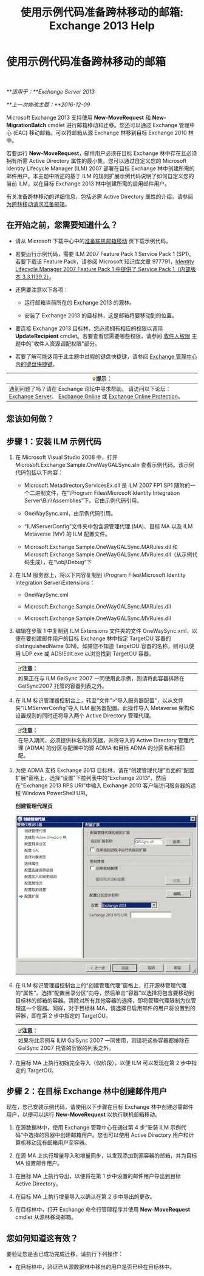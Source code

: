 ﻿---
title: '使用示例代码准备跨林移动的邮箱: Exchange 2013 Help'
TOCTitle: 使用示例代码准备跨林移动的邮箱
ms:assetid: f35ac7a5-bb84-4653-b6d0-65906e93627b
ms:mtpsurl: https://technet.microsoft.com/zh-cn/library/Ee861124(v=EXCHG.150)
ms:contentKeyID: 50491975
ms.date: 01/11/2018
mtps_version: v=EXCHG.150
ms.translationtype: HT
---

# 使用示例代码准备跨林移动的邮箱

 

_**适用于：**Exchange Server 2013_

_**上一次修改主题：**2016-12-09_

Microsoft Exchange 2013 支持使用 **New-MoveRequest** 和 **New-MigrationBatch** cmdlet 进行邮箱移动和迁移。您还可以通过 Exchange 管理中心 (EAC) 移动邮箱。可以将邮箱从源 Exchange 林移到目标 Exchange 2010 林中。

若要运行 **New-MoveRequest**，邮件用户必须在目标 Exchange 林中存在且必须拥有所需 Active Directory 属性的最小集。您可以通过自定义您的 Microsoft Identity Lifecycle Manager (ILM) 2007 部署在目标 Exchange 林中创建所需的邮件用户。本主题中所述的基于 ILM 的规则扩展示例代码说明了如何自定义您的当前 ILM，以在目标 Exchange 2013 林中创建所需的启用邮件用户。

有关准备跨林移动的详细信息，包括必需 Active Directory 属性的介绍，请参阅[为跨林移动请求准备邮箱](prepare-mailboxes-for-cross-forest-move-requests-exchange-2013-help.md)。

## 在开始之前，您需要知道什么？

  - 请从 Microsoft 下载中心中的[准备联机邮箱移动](https://go.microsoft.com/fwlink/p/?linkid=177882) 页下载示例代码。

  - 若要运行示例代码，需要 ILM 2007 Feature Pack 1 Service Pack 1 (SP1)。若要下载该 Feature Pack，请参阅 Microsoft 知识库文章 977791，[Identity Lifecycle Manager 2007 Feature Pack 1 中提供了 Service Pack 1（内部版本 3.3.1139.2）](http://go.microsoft.com/fwlink/p/?linkid=3052%26kbid=977791)。

  - 还需要注意以下各项：
    
      - 运行邮箱当前所在的 Exchange 2013 的源林。
    
      - 安装了 Exchange 2013 的目标林，这是邮箱将要移动到的位置。

  - 要连接 Exchange 2013 目标林，您必须拥有相应的权限以调用 **UpdateRecipient** cmdlet。若要查看您需要哪些权限，请参阅 [收件人权限](recipients-permissions-exchange-2013-help.md) 主题中的"收件人资源调配权限"部分。

  - 若要了解可能适用于此主题中过程的键盘快捷键，请参阅 [Exchange 管理中心内的键盘快捷键](keyboard-shortcuts-in-the-exchange-admin-center-exchange-online-protection-help.md)。

<table>
<thead>
<tr class="header">
<th><img src="images/Bb124558.tip(EXCHG.150).gif" title="提示" alt="提示" />提示：</th>
</tr>
</thead>
<tbody>
<tr class="odd">
<td>遇到问题了吗？请在 Exchange 论坛中寻求帮助。 请访问以下论坛：<a href="https://go.microsoft.com/fwlink/p/?linkid=60612">Exchange Server</a>、 <a href="https://go.microsoft.com/fwlink/p/?linkid=267542">Exchange Online</a> 或 <a href="https://go.microsoft.com/fwlink/p/?linkid=285351">Exchange Online Protection</a>。</td>
</tr>
</tbody>
</table>


## 您该如何做？

## 步骤 1：安装 ILM 示例代码

1.  在 Microsoft Visual Studio 2008 中，打开 Microsoft.Exchange.Sample.OneWayGALSync.sln 查看示例代码。该示例代码包括以下内容：
    
      - Microsoft.MetadirectoryServicesEx.dll 是 ILM 2007 FP1 SP1 随附的一个二进制文件，在“\\Program Files\\Microsoft Identity Integration Server\\Bin\\Assemblies”下。它由示例代码引用。
    
      - OneWaySync.xml，由示例代码引用。
    
      - “ILMServerConfig”文件夹中包含源管理代理 (MA)、目标 MA 以及 ILM Metaverse (MV) 的 ILM 配置文件。
    
      - Microsoft.Exchange.Sample.OneWayGALSync.MARules.dll 和 Microsoft.Exchange.Sample.OneWayGALSync.MVRules.dll（从示例代码生成），在“\\obj\\Debug”下

2.  在 ILM 服务器上，将以下内容复制到 \\Program Files\\Microsoft Identity Integration Server\\Extensions：
    
      - OneWaySync.xml
    
      - Microsoft.Exchange.Sample.OneWayGALSync.MARules.dll
    
      - Microsoft.Exchange.Sample.OneWayGALSync.MVRules.dll

3.  编辑在步骤 1 中复制到 ILM Extensions 文件夹的文件 OneWaySync.xml，以便在要创建邮件用户的目标 Exchange 林中指定 TargetOU 容器的 distinguishedName (DN)。如果您不知道 TargetOU 容器的名称，则可以使用 LDP.exe 或 ADSIEdit.exe 以浏览找到 TargetOU 容器。
    
    <table>
    <thead>
    <tr class="header">
    <th><img src="images/Bb124558.note(EXCHG.150).gif" title="注意" alt="注意" />注意：</th>
    </tr>
    </thead>
    <tbody>
    <tr class="odd">
    <td>如果正在与 ILM GalSync 2007 一同使用此示例，则请将此容器排除在 GalSync2007 托管的容器列表之外。</td>
    </tr>
    </tbody>
    </table>


4.  在 ILM 标识管理器控制台上，转至“文件”\>“导入服务器配置”，以从文件夹“ILMServerConfig”导入 ILM 服务器配置。此操作导入 Metaverse 架构和设置规则的同时还将导入两个 Active Directory 管理代理。
    
    <table>
    <thead>
    <tr class="header">
    <th><img src="images/Bb124558.note(EXCHG.150).gif" title="注意" alt="注意" />注意：</th>
    </tr>
    </thead>
    <tbody>
    <tr class="odd">
    <td>在导入期间，必须提供林名称和凭据，并将导入的 Active Directory 管理代理 (ADMA) 的分区与配置中的源 ADMA 和目标 ADMA 的分区名称相匹配。</td>
    </tr>
    </tbody>
    </table>


5.  为使 ADMA 支持 Exchange 2013 目标林，请在“创建管理代理”页面的“配置扩展”窗格上，选择“设置”下拉列表中的“Exchange 2013”，然后在“Exchange 2013 RPS URI”中输入 Exchange 2010 客户端访问服务器的远程 Windows PowerShell URI。
    
    **创建管理代理页**
    
    ![Exchange 2010 管理代理设置](images/Aa998597.8f403cda-e5e4-4edf-887f-c1ed46cee3f5(EXCHG.150).gif "Exchange 2010 管理代理设置")  

6.  在 ILM 标识管理器控制台上的“创建管理代理”窗格上，打开源林管理代理的“属性”。选择“配置目录分区”向导，然后单击“容器”以选择将包含要移动到目标林的邮箱的容器。清除对所有其他容器的选择，即将管理代理限制为仅管理这一个容器。同样，对于目标林 MA，请选择已启用邮件的用户将设置到的容器，即在第 2 步中指定的 TargetOU。
    
    <table>
    <thead>
    <tr class="header">
    <th><img src="images/Bb124558.note(EXCHG.150).gif" title="注意" alt="注意" />注意：</th>
    </tr>
    </thead>
    <tbody>
    <tr class="odd">
    <td>如果将此示例与 ILM GalSync 2007 一同使用，则请将这些容器都排除在 GalSync 2007 托管的容器的列表之外。</td>
    </tr>
    </tbody>
    </table>


7.  在目标 MA 上执行初始完全导入（仅阶段），以便 ILM 可以发现在第 2 步中指定的 TargetOU。

## 步骤 2：在目标 Exchange 林中创建邮件用户

现在，您已安装示例代码，请使用以下步骤在目标 Exchange 林中创建必需邮件用户，以便可以运行 **New-MoveRequest** 以执行联机邮箱移动。

1.  在源数据林中，使用 Exchange 管理中心在通过第 4 步“安装 ILM 示例代码”中选择的容器中创建邮箱用户。您也可以使用 Active Directory 用户和计算机移动现有邮箱用户至容器。

2.  在源 MA 上执行增量导入和增量同步，以发现添加到源容器的邮箱，并为目标 MA 设置邮件用户。

3.  在目标 MA 上执行导出，以便将在第 1 步中设置的邮件用户导出到目标 Active Directory。

4.  在目标 MA 上执行增量导入以确认在第 2 步中导出的更改。

5.  在目标林中，打开 Exchange 命令行管理程序并使用 **New-MoveRequest** cmdlet 从源林移动邮箱。

## 您如何知道这有效？

要验证您是否已成功完成迁移，请执行下列操作：

  - 在目标林中，验证已从源数据林中移出的用户是否已经在目标林中。

